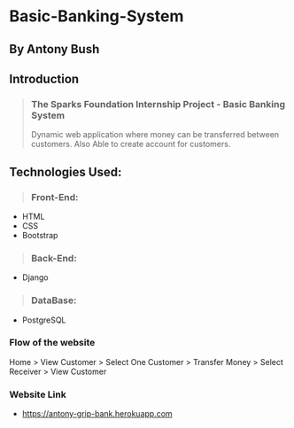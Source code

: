 # Basic-Banking-System

   ## By Antony Bush

## Introduction
>  ### The Sparks Foundation Internship Project - Basic Banking System
> Dynamic web application where money can be transferred between customers. Also Able to create account for customers.

## Technologies Used:
>  ### Front-End:
- HTML
- CSS
- Bootstrap
> ### Back-End:
-  Django 
> ### DataBase:
-  PostgreSQL

### Flow of the website
Home > View Customer > Select One Customer > Transfer Money > Select Receiver > View Customer

### Website Link
- https://antony-grip-bank.herokuapp.com
